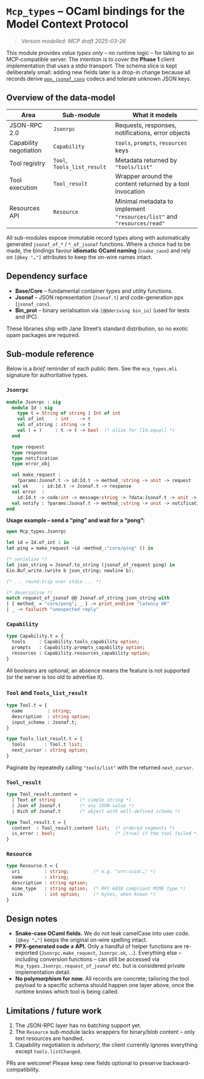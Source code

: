 # `Mcp_types` – OCaml bindings for the Model Context Protocol

> *Version modelled: MCP draft 2025-03-26*

This module provides _value types only_ – no runtime logic – for talking to
an MCP-compatible server.  The intention is to cover the **Phase 1** client
implementation that uses a stdio transport.  The schema slice is kept
deliberately small: adding new fields later is a drop-in change because all
records derive [`ppx_jsonaf_conv`](https://github.com/janestreet/jsonaf) codecs
and tolerate unknown JSON keys.

## Overview of the data-model

| Area | Sub-module | What it models |
|------|------------|----------------|
| JSON-RPC 2.0 | `Jsonrpc` | Requests, responses, notifications, error objects |
| Capability negotiation | `Capability` | `tools`, `prompts`, `resources` keys |
| Tool registry | `Tool`, `Tools_list_result` | Metadata returned by `"tools/list"` |
| Tool execution | `Tool_result` | Wrapper around the content returned by a tool invocation |
| Resources API | `Resource` | Minimal metadata to implement `"resources/list"` and `"resources/read"` |

All sub-modules expose immutable record types along with automatically
generated `jsonaf_of_*` / `*_of_jsonaf` functions.  Where a choice had to be
made, the bindings favour **idiomatic OCaml naming** (`snake_case`) and rely
on `[@key "…"]` attributes to keep the on-wire names intact.

## Dependency surface

* **Base/Core** – fundamental container types and utility functions.
* **Jsonaf** – JSON representation (`Jsonaf.t`) and code-generation
  ppx (`jsonaf_conv`).
* **Bin_prot** – binary serialisation via `[@@deriving bin_io]` (used for
  tests and IPC).

These libraries ship with Jane Street’s standard distribution, so no exotic
opam packages are required.

## Sub-module reference

Below is a *brief* reminder of each public item.  See the `mcp_types.mli`
signature for authoritative types.

### `Jsonrpc`

```ocaml
module Jsonrpc : sig
  module Id : sig
    type t = String of string | Int of int
    val of_int    : int    -> t
    val of_string : string -> t
    val ( = )     : t -> t -> bool  (* alias for [Id.equal] *)
  end

  type request
  type response
  type notification
  type error_obj

  val make_request :
    ?params:Jsonaf.t -> id:Id.t -> method_:string -> unit -> request
  val ok     : id:Id.t -> Jsonaf.t -> response
  val error  :
    id:Id.t -> code:int -> message:string -> ?data:Jsonaf.t -> unit -> response
  val notify : ?params:Jsonaf.t -> method_:string -> unit -> notification
end
```

**Usage example – send a “ping” and wait for a “pong”:**

```ocaml
open Mcp_types.Jsonrpc

let id = Id.of_int 1 in
let ping = make_request ~id ~method_:"core/ping" () in

(* serialise *)
let json_string = Jsonaf.to_string (jsonaf_of_request ping) in
Eio.Buf_write.(write b json_string; newline b);

(* ... round-trip over stdio ... *)

(* deserialise *)
match request_of_jsonaf @@ Jsonaf.of_string json_string with
| { method_ = "core/pong"; _ } -> print_endline "latency OK"
| _ -> failwith "unexpected reply"
```

### `Capability`

```ocaml
type Capability.t = {
  tools     : Capability.tools_capability option;
  prompts   : Capability.prompts_capability option;
  resources : Capability.resources_capability option;
}
```

All booleans are optional; an absence means the feature is not supported (or
the server is too old to advertise it).

### `Tool` and `Tools_list_result`

```ocaml
type Tool.t = {
  name         : string;
  description  : string option;
  input_schema : Jsonaf.t;
}

type Tools_list_result.t = {
  tools       : Tool.t list;
  next_cursor : string option;
}
```

Paginate by repeatedly calling `"tools/list"` with the returned `next_cursor`.

### `Tool_result`

```ocaml
type Tool_result.content =
  | Text of string         (* simple string *)
  | Json of Jsonaf.t       (* any JSON value *)
  | Rich of Jsonaf.t       (* object with well-defined schema *)

type Tool_result.t = {
  content  : Tool_result.content list;  (* ordered segments *)
  is_error : bool;                      (* [true] if the tool failed *)
}
```

### `Resource`

```ocaml
type Resource.t = {
  uri         : string;         (* e.g. "urn:uuid:…" *)
  name        : string;
  description : string option;
  mime_type   : string option;  (* RFC 6838 compliant MIME type *)
  size        : int option;     (* bytes, when known *)
}
```

## Design notes

* **Snake-case OCaml fields.**  We do not leak camelCase into user code.
  `[@key "…"]` keeps the original on-wire spelling intact.
* **PPX-generated code ≠ API.**  Only a handful of helper functions are
  re-exported (`Jsonrpc.make_request`, `Jsonrpc.ok`, …).  Everything else –
  including conversion functions – can still be accessed via
  `Mcp_types.Jsonrpc.request_of_jsonaf` etc.  but is considered private
  implementation detail.
* **No polymorphism for now.**  All records are concrete; tailoring the tool
  payload to a specific schema should happen one layer above, once the
  runtime knows which tool is being called.

## Limitations / future work

1. The JSON-RPC layer has no batching support yet.
2. The `Resource` sub-module lacks wrappers for binary/blob content – only
   text resources are handled.
3. Capability negotiation is *advisory*; the client currently ignores
   everything except `tools.listChanged`.

PRs are welcome!  Please keep new fields optional to preserve
backward-compatibility.
